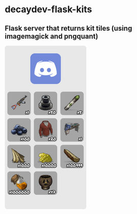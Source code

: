 # decaydev-flask-kits

## Flask server that returns kit tiles (using imagemagick and pngquant) 

<img src="docs/o4Z6BtggJ.png" width="256" height="512">
